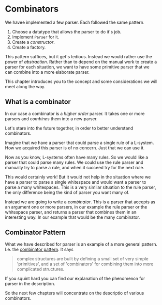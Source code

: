 # Combinators
We havee implemented a few parser. Each followed the same pattern.

1. Choose a datatype that allows the parser to do it's job.
2. Implement `Parser` for it.
3. Create a _constructor_.
4. Create a factory.

This pattern suffices, but it get's tedious. Instead we would rather
use the power of _abstraction_. Rather than to depend on the manual
work to create a parser for each situation, we want to have some 
primitive parser that we can combine into a more elaborate parser.

This chapter introduces you to the concept and some considerations
we will meet along the way.

## What is a combinator
In our case a combinator is a _higher order_ parser. It takes one or
more parsers and *combines* them into a new parser.

Let's stare into the future together, in order to better understand
combinators.

Imagine that we have a parser that could parse a single rule of a 
L-system. How we acquired this parser is of no concern. Just that
we can use it.

Now as you know, L-systems often have many rules. So we would like
a parser that could parse many rules. We could use the rule parser
and manually try to parse a rule, and when it succeed try for the
next rule.

This would certainly work! But it would not help in the situation
where we have a parser to parse a single whitespace and would want
a parser to parse a many whitespaces. This is a very similar 
situation to the rule parser, the only difference being the kind
of parser you want many of.

Instead we are going to write a *combinator*. This is a parser that
accepts as an argument one or more parsers, in our example the rule
parser or the whitespace parser, and returns a parser that combines
them in an interesting way. In our example that would be the many
combinator.

## Combinator Pattern
What we have described for parser is an example of a more general
pattern. I.e. the [combinator pattern][pattern]. It says

> complex structures are built by defining a small set of very simple 
> 'primitives', and a set of 'combinators' for combining them into 
> more complicated structures. 

If you squint hard you can find our explanation of the phenomenon
for parser in the description.

So the next few chapters will concentrate on the descriptio of
various combinators.

[pattern]: https://wiki.haskell.org/Combinator_pattern 